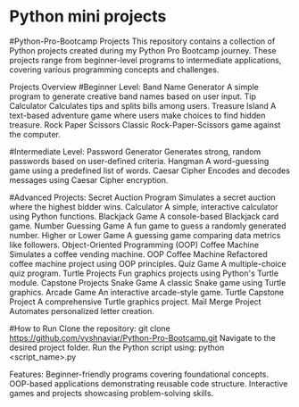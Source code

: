 # Python mini projects
#Python-Pro-Bootcamp Projects
This repository contains a collection of Python projects created during my Python Pro Bootcamp journey. These projects range from beginner-level programs to intermediate applications, covering various programming concepts and challenges.

Projects Overview
#Beginner Level:
Band Name Generator
A simple program to generate creative band names based on user input.
Tip Calculator
Calculates tips and splits bills among users.
Treasure Island
A text-based adventure game where users make choices to find hidden treasure.
Rock Paper Scissors
Classic Rock-Paper-Scissors game against the computer.

#Intermediate Level:
Password Generator
Generates strong, random passwords based on user-defined criteria.
Hangman
A word-guessing game using a predefined list of words.
Caesar Cipher
Encodes and decodes messages using Caesar Cipher encryption.

#Advanced Projects:
Secret Auction Program
Simulates a secret auction where the highest bidder wins.
Calculator
A simple, interactive calculator using Python functions.
Blackjack Game
A console-based Blackjack card game.
Number Guessing Game
A fun game to guess a randomly generated number.
Higher or Lower Game
A guessing game comparing data metrics like followers.
Object-Oriented Programming (OOP)
Coffee Machine
Simulates a coffee vending machine.
OOP Coffee Machine
Refactored coffee machine project using OOP principles.
Quiz Game
A multiple-choice quiz program.
Turtle Projects
Fun graphics projects using Python's Turtle module.
Capstone Projects
Snake Game
A classic Snake game using Turtle graphics.
Arcade Game
An interactive arcade-style game.
Turtle Capstone Project
A comprehensive Turtle graphics project.
Mail Merge Project
Automates personalized letter creation.

#How to Run
Clone the repository:
git clone https://github.com/vyshnaviar/Python-Pro-Bootcamp.git
Navigate to the desired project folder.
Run the Python script using:
python <script_name>.py

Features:
Beginner-friendly programs covering foundational concepts.
OOP-based applications demonstrating reusable code structure.
Interactive games and projects showcasing problem-solving skills.
